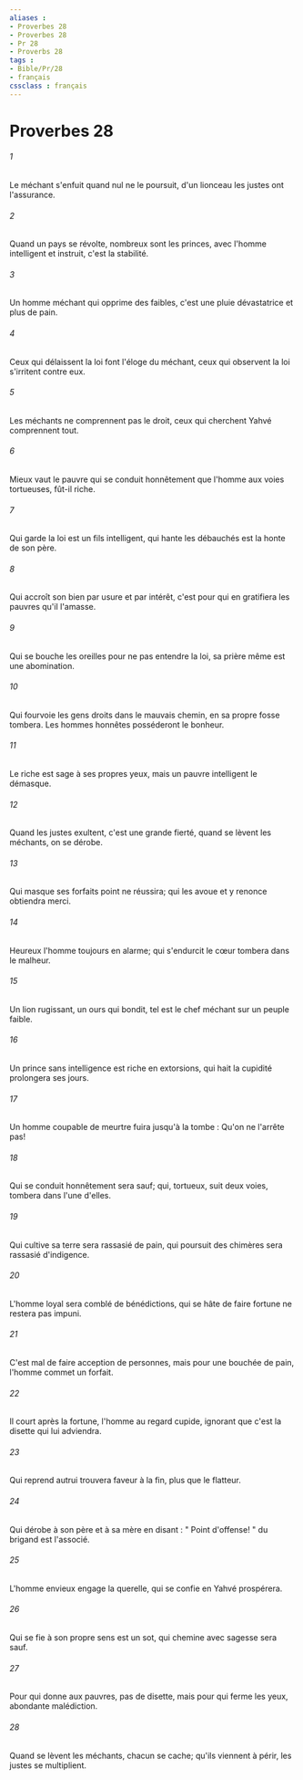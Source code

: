 ```yaml
---
aliases : 
- Proverbes 28
- Proverbes 28
- Pr 28
- Proverbs 28
tags : 
- Bible/Pr/28
- français
cssclass : français
---
```


# Proverbes 28

###### 1
Le méchant s'enfuit quand nul ne le poursuit, d'un lionceau les justes ont l'assurance. 
###### 2
Quand un pays se révolte, nombreux sont les princes, avec l'homme intelligent et instruit, c'est la stabilité. 
###### 3
Un homme méchant qui opprime des faibles, c'est une pluie dévastatrice et plus de pain. 
###### 4
Ceux qui délaissent la loi font l'éloge du méchant, ceux qui observent la loi s'irritent contre eux. 
###### 5
Les méchants ne comprennent pas le droit, ceux qui cherchent Yahvé comprennent tout. 
###### 6
Mieux vaut le pauvre qui se conduit honnêtement que l'homme aux voies tortueuses, fût-il riche. 
###### 7
Qui garde la loi est un fils intelligent, qui hante les débauchés est la honte de son père. 
###### 8
Qui accroît son bien par usure et par intérêt, c'est pour qui en gratifiera les pauvres qu'il l'amasse. 
###### 9
Qui se bouche les oreilles pour ne pas entendre la loi, sa prière même est une abomination. 
###### 10
Qui fourvoie les gens droits dans le mauvais chemin, en sa propre fosse tombera. Les hommes honnêtes posséderont le bonheur. 
###### 11
Le riche est sage à ses propres yeux, mais un pauvre intelligent le démasque. 
###### 12
Quand les justes exultent, c'est une grande fierté, quand se lèvent les méchants, on se dérobe. 
###### 13
Qui masque ses forfaits point ne réussira; qui les avoue et y renonce obtiendra merci. 
###### 14
Heureux l'homme toujours en alarme; qui s'endurcit le cœur tombera dans le malheur. 
###### 15
Un lion rugissant, un ours qui bondit, tel est le chef méchant sur un peuple faible. 
###### 16
Un prince sans intelligence est riche en extorsions, qui hait la cupidité prolongera ses jours. 
###### 17
Un homme coupable de meurtre fuira jusqu'à la tombe : Qu'on ne l'arrête pas! 
###### 18
Qui se conduit honnêtement sera sauf; qui, tortueux, suit deux voies, tombera dans l'une d'elles. 
###### 19
Qui cultive sa terre sera rassasié de pain, qui poursuit des chimères sera rassasié d'indigence. 
###### 20
L'homme loyal sera comblé de bénédictions, qui se hâte de faire fortune ne restera pas impuni. 
###### 21
C'est mal de faire acception de personnes, mais pour une bouchée de pain, l'homme commet un forfait. 
###### 22
Il court après la fortune, l'homme au regard cupide, ignorant que c'est la disette qui lui adviendra. 
###### 23
Qui reprend autrui trouvera faveur à la fin, plus que le flatteur. 
###### 24
Qui dérobe à son père et à sa mère en disant : " Point d'offense! " du brigand est l'associé. 
###### 25
L'homme envieux engage la querelle, qui se confie en Yahvé prospérera. 
###### 26
Qui se fie à son propre sens est un sot, qui chemine avec sagesse sera sauf. 
###### 27
Pour qui donne aux pauvres, pas de disette, mais pour qui ferme les yeux, abondante malédiction. 
###### 28
Quand se lèvent les méchants, chacun se cache; qu'ils viennent à périr, les justes se multiplient. 
